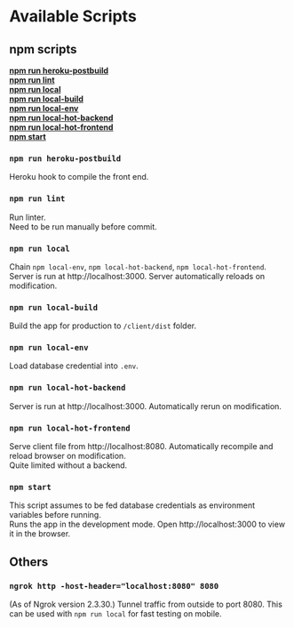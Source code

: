 # Available Scripts

## npm scripts

**[npm run heroku-postbuild](#npm-run-heroku-postbuild)**<br>
**[npm run lint](#npm-run-lint)**<br>
**[npm run local](#npm-run-local)**<br>
**[npm run local-build](#npm-run-local-build)**<br>
**[npm run local-env](#npm-run-local-env)**<br>
**[npm run local-hot-backend](#npm-run-local-hot-backend)**<br>
**[npm run local-hot-frontend](#npm-run-local-hot-frontend)**<br>
**[npm start](#npm-start)**<br>

### `npm run heroku-postbuild`
Heroku hook to compile the front end.

### `npm run lint`
Run linter.<br>
Need to be run manually before commit.

### `npm run local`
Chain `npm local-env`, `npm local-hot-backend`, `npm local-hot-frontend`. Server is run at http://localhost:3000. Server automatically reloads on modification.

### `npm run local-build`
Build the app for production to `/client/dist` folder.

### `npm run local-env`
Load database credential into `.env`.

### `npm run local-hot-backend`
Server is run at http://localhost:3000. Automatically rerun on modification.

### `npm run local-hot-frontend`
Serve client file from http://localhost:8080. Automatically recompile and reload browser on modification.<br>
Quite limited without a backend.

### `npm start`
This script assumes to be fed database credentials as environment variables before running.<br>
Runs the app in the development mode. Open http://localhost:3000 to view it in the browser.

## Others

### `ngrok http -host-header="localhost:8080" 8080`
(As of Ngrok version 2.3.30.) Tunnel traffic from outside to port 8080. This can be used with `npm run local` for fast testing on mobile.
